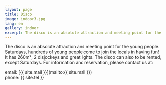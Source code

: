```yaml
---
layout: page
title: Disco
image: indoor3.jpg
lang: en
gallery: indoor
excerpt: The disco is an absolute attraction and meeting point for the young people. Saturdays, hundreds of young people come to join the locals in having fun! It has 260m2, 2 disjockeys and great  lights.  The disco can...
---
```


The disco is an absolute attraction and meeting point for the young people. Saturdays, hundreds of young people come to join the locals in having fun! It has 260m², 2 disjockeys and great  lights.  The disco can also to be rented, except Saturdays.
For information and reservation, please contact us at:

 email: [{{ site.mail }}](mailto:{{ site.mail }}) <br>
 phone: {{ site.tel }}
